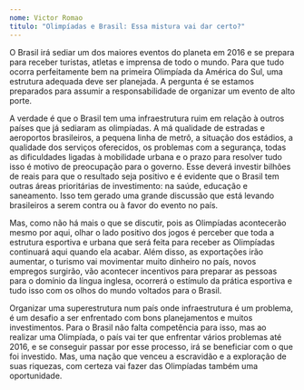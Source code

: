 ```yaml
---
nome: Victor Romao
titulo: "Olimpíadas e Brasil: Essa mistura vai dar certo?"
---
```


O Brasil irá sediar um dos maiores eventos do planeta em 2016 e se prepara para receber turistas, atletas e imprensa de todo o mundo. Para que tudo ocorra perfeitamente  bem na primeira Olimpíada da América do Sul, uma estrutura adequada deve ser planejada. A pergunta é se estamos preparados para assumir a responsabilidade de organizar um evento de alto porte.

A verdade é que o Brasil tem uma infraestrutura ruim em relação à outros países que já sediaram as olimpíadas. A má qualidade de estradas e aeroportos brasileiros, a pequena linha de metrô, a situação dos estádios, a qualidade dos serviços oferecidos, os problemas com a segurança, todas as dificuldades ligadas à mobilidade urbana e o prazo para resolver tudo isso é motivo de preocupação para o governo. Esse deverá investir bilhões de reais para que o resultado seja positivo e é evidente que o Brasil tem outras áreas prioritárias de investimento: na saúde, educação e saneamento. Isso tem gerado uma grande discussão que está levando brasileiros a serem contra ou à favor do evento no país.

Mas, como não há mais o que se discutir, pois as Olimpíadas acontecerão mesmo por aqui, olhar o lado positivo dos jogos é perceber que toda a estrutura esportiva e urbana que será feita para receber as Olimpíadas continuará aqui quando ela acabar. Além disso, as exportações irão aumentar, o turismo vai movimentar muito dinheiro no país, novos empregos surgirão, vão acontecer incentivos para preparar as pessoas para o domínio da língua inglesa, ocorrerá o estímulo da prática esportiva e tudo isso com os olhos do mundo voltados para o Brasil.

Organizar uma superestrutura num país onde infraestrutura é um problema, é um desafio a ser enfrentado com bons planejamentos e muitos investimentos. Para o Brasil não falta competência para isso, mas ao realizar uma Olimpíada, o país vai ter que enfrentar vários problemas até 2016, e se conseguir passar por esse processo, irá se beneficiar com o que foi investido. Mas, uma nação que venceu a escravidão e  a exploração de suas riquezas,  com certeza vai fazer das Olimpíadas também uma oportunidade.

